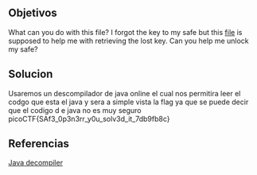 
## Objetivos
What can you do with this file? I forgot the key to my safe but this [file](https://artifacts.picoctf.net/c/290/SafeOpener.class) is supposed to help me with retrieving the lost key. Can you help me unlock my safe?
## Solucion
Usaremos un descompilador de java online el cual nos permitira leer el codgo que esta el java y sera a simple vista la flag ya que se puede decir que el codigo d e java no es muy seguro 
picoCTF{SAf3_0p3n3rr_y0u_solv3d_it_7db9fb8c}

## Referencias
[Java decompiler](http://www.javadecompilers.com/result)


